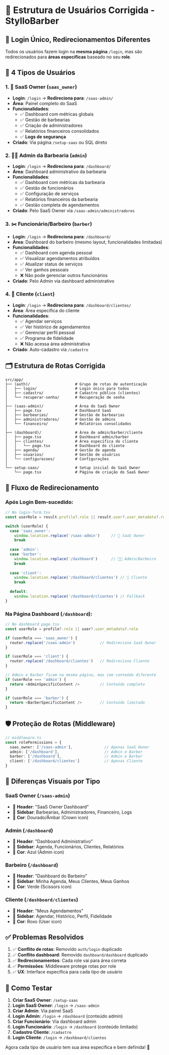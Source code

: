 # 🎯 Estrutura de Usuários Corrigida - StylloBarber

## 🔐 **Login Único, Redirecionamentos Diferentes**

Todos os usuários fazem login na **mesma página** `/login`, mas são redirecionados para **áreas específicas** baseado no seu **role**.

## 👥 **4 Tipos de Usuários**

### 1. 🏢 **SaaS Owner** (`saas_owner`)
- **Login**: `/login` → **Redireciona para**: `/saas-admin/`
- **Área**: Painel completo do SaaS
- **Funcionalidades**:
  - ✅ Dashboard com métricas globais
  - ✅ Gestão de barbearias
  - ✅ Criação de administradores
  - ✅ Relatórios financeiros consolidados
  - ✅ **Logs de segurança**
- **Criado**: Via página `/setup-saas` ou SQL direto

### 2. 👨‍💼 **Admin da Barbearia** (`admin`)
- **Login**: `/login` → **Redireciona para**: `/dashboard/`
- **Área**: Dashboard administrativo da barbearia
- **Funcionalidades**:
  - ✅ Dashboard com métricas da barbearia
  - ✅ Gestão de funcionários
  - ✅ Configuração de serviços
  - ✅ Relatórios financeiros da barbearia
  - ✅ Gestão completa de agendamentos
- **Criado**: Pelo SaaS Owner via `/saas-admin/administradores`

### 3. ✂️ **Funcionário/Barbeiro** (`barber`)
- **Login**: `/login` → **Redireciona para**: `/dashboard/`
- **Área**: Dashboard do barbeiro (mesmo layout, funcionalidades limitadas)
- **Funcionalidades**:
  - ✅ Dashboard com agenda pessoal
  - ✅ Visualizar agendamentos atribuídos
  - ✅ Atualizar status de serviços
  - ✅ Ver ganhos pessoais
  - ❌ Não pode gerenciar outros funcionários
- **Criado**: Pelo Admin via dashboard administrativo

### 4. 👥 **Cliente** (`client`)
- **Login**: `/login` → **Redireciona para**: `/dashboard/clientes/`
- **Área**: Área específica do cliente
- **Funcionalidades**:
  - ✅ Agendar serviços
  - ✅ Ver histórico de agendamentos
  - ✅ Gerenciar perfil pessoal
  - ✅ Programa de fidelidade
  - ❌ Não acessa área administrativa
- **Criado**: Auto-cadastro via `/cadastro`

## 🗂️ **Estrutura de Rotas Corrigida**

```
src/app/
├── (auth)/                    # Grupo de rotas de autenticação
│   ├── login/                 # Login único para todos
│   ├── cadastro/              # Cadastro público (clientes)
│   └── recuperar-senha/       # Recuperação de senha
│
├── (saas-admin)/              # Área do SaaS Owner
│   ├── page.tsx               # Dashboard SaaS
│   ├── barbearias/            # Gestão de barbearias
│   ├── administradores/       # Gestão de admins
│   └── financeiro/            # Relatórios consolidados
│
├── (dashboard)/               # Área de admin/barber/cliente
│   ├── page.tsx               # Dashboard admin/barber
│   ├── clientes/              # Área específica do cliente
│   │   └── page.tsx           # Dashboard do cliente
│   ├── agenda/                # Gestão de agenda
│   ├── usuarios/              # Gestão de usuários
│   └── configuracoes/         # Configurações
│
└── setup-saas/                # Setup inicial do SaaS Owner
    └── page.tsx               # Página de criação do SaaS Owner
```

## 🔄 **Fluxo de Redirecionamento**

### **Após Login Bem-sucedido:**

```typescript
// No login-form.tsx
const userRole = result.profile?.role || result.user?.user_metadata?.role

switch (userRole) {
  case 'saas_owner':
    window.location.replace('/saas-admin')     // 👑 SaaS Owner
    break
    
  case 'admin':
  case 'barber':
    window.location.replace('/dashboard')      // 👨‍💼 Admin/Barbeiro
    break
    
  case 'client':
    window.location.replace('/dashboard/clientes') // 👥 Cliente
    break
    
  default:
    window.location.replace('/dashboard/clientes') // Fallback
}
```

### **Na Página Dashboard (`/dashboard`):**

```typescript
// No dashboard page.tsx
const userRole = profile?.role || user?.user_metadata?.role

if (userRole === 'saas_owner') {
  router.replace('/saas-admin')           // Redireciona SaaS Owner
}

if (userRole === 'client') {
  router.replace('/dashboard/clientes')   // Redireciona Cliente
}

// Admin e Barber ficam na mesma página, mas com conteúdo diferente
if (userRole === 'admin') {
  return <AdminSpecificContent />         // Conteúdo completo
}

if (userRole === 'barber') {
  return <BarberSpecificContent />        // Conteúdo limitado
}
```

## 🛡️ **Proteção de Rotas (Middleware)**

```typescript
// middleware.ts
const rolePermissions = {
  saas_owner: ['/saas-admin'],              // Apenas SaaS Owner
  admin: ['/dashboard'],                    // Admin e Barber
  barber: ['/dashboard'],                   // Admin e Barber  
  client: ['/dashboard/clientes']           // Apenas Cliente
}
```

## 🎨 **Diferenças Visuais por Tipo**

### **SaaS Owner** (`/saas-admin`)
- 🎨 **Header**: "SaaS Owner Dashboard"
- 🎨 **Sidebar**: Barbearias, Administradores, Financeiro, Logs
- 🎨 **Cor**: Dourado/Âmbar (Crown icon)

### **Admin** (`/dashboard`)
- 🎨 **Header**: "Dashboard Administrativo"
- 🎨 **Sidebar**: Agenda, Funcionários, Clientes, Relatórios
- 🎨 **Cor**: Azul (Admin icon)

### **Barbeiro** (`/dashboard`)
- 🎨 **Header**: "Dashboard do Barbeiro"
- 🎨 **Sidebar**: Minha Agenda, Meus Clientes, Meus Ganhos
- 🎨 **Cor**: Verde (Scissors icon)

### **Cliente** (`/dashboard/clientes`)
- 🎨 **Header**: "Meus Agendamentos"
- 🎨 **Sidebar**: Agendar, Histórico, Perfil, Fidelidade
- 🎨 **Cor**: Roxo (User icon)

## ✅ **Problemas Resolvidos**

1. ✅ **Conflito de rotas**: Removido `auth/login` duplicado
2. ✅ **Conflito dashboard**: Removido `dashboard/dashboard` duplicado
3. ✅ **Redirecionamentos**: Cada role vai para área correta
4. ✅ **Permissões**: Middleware protege rotas por role
5. ✅ **UX**: Interface específica para cada tipo de usuário

## 🚀 **Como Testar**

1. **Criar SaaS Owner**: `/setup-saas`
2. **Login SaaS Owner**: `/login` → `/saas-admin`
3. **Criar Admin**: Via painel SaaS
4. **Login Admin**: `/login` → `/dashboard` (conteúdo admin)
5. **Criar Funcionário**: Via dashboard admin
6. **Login Funcionário**: `/login` → `/dashboard` (conteúdo limitado)
7. **Cadastro Cliente**: `/cadastro`
8. **Login Cliente**: `/login` → `/dashboard/clientes`

Agora cada tipo de usuário tem sua área específica e bem definida! 🎯